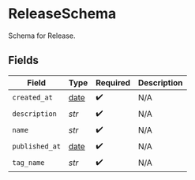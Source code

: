 # ReleaseSchema

Schema for Release.


## Fields

| Field                                                                | Type                                                                 | Required                                                             | Description                                                          |
| -------------------------------------------------------------------- | -------------------------------------------------------------------- | -------------------------------------------------------------------- | -------------------------------------------------------------------- |
| `created_at`                                                         | [date](https://docs.python.org/3/library/datetime.html#date-objects) | :heavy_check_mark:                                                   | N/A                                                                  |
| `description`                                                        | *str*                                                                | :heavy_check_mark:                                                   | N/A                                                                  |
| `name`                                                               | *str*                                                                | :heavy_check_mark:                                                   | N/A                                                                  |
| `published_at`                                                       | [date](https://docs.python.org/3/library/datetime.html#date-objects) | :heavy_check_mark:                                                   | N/A                                                                  |
| `tag_name`                                                           | *str*                                                                | :heavy_check_mark:                                                   | N/A                                                                  |